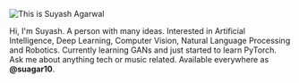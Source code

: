 ![This is Suyash Agarwal](https://user-images.githubusercontent.com/46718793/88364067-83072880-cd9f-11ea-87b5-3f0b40c5e95c.jpg)

Hi, I'm Suyash. A person with many ideas. Interested in Artificial Intelligence, Deep Learning, Computer Vision, Natural Language Processing and Robotics. Currently learning GANs and just started to learn PyTorch. Ask me about anything tech or music related. Available everywhere as **@suagar10**. 

